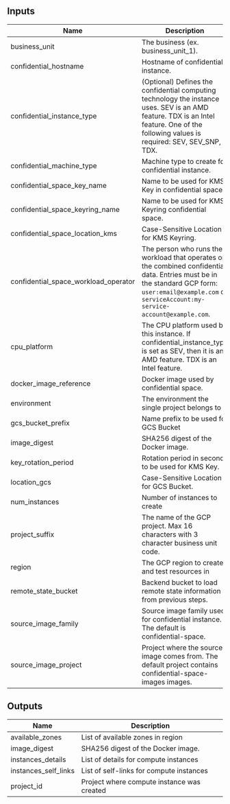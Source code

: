 <!-- BEGINNING OF PRE-COMMIT-TERRAFORM DOCS HOOK -->
## Inputs

| Name | Description | Type | Default | Required |
|------|-------------|------|---------|:--------:|
| business\_unit | The business (ex. business\_unit\_1). | `string` | `"business_unit_1"` | no |
| confidential\_hostname | Hostname of confidential instance. | `string` | `"confidential-instance"` | no |
| confidential\_instance\_type | (Optional) Defines the confidential computing technology the instance uses. SEV is an AMD feature. TDX is an Intel feature. One of the following values is required: SEV, SEV\_SNP, TDX. | `string` | `"SEV"` | no |
| confidential\_machine\_type | Machine type to create for confidential instance. | `string` | `"n2d-standard-2"` | no |
| confidential\_space\_key\_name | Name to be used for KMS Key in confidential space. | `string` | `"workload-key"` | no |
| confidential\_space\_keyring\_name | Name to be used for KMS Keyring confidential space. | `string` | `"workload-key-ring"` | no |
| confidential\_space\_location\_kms | Case-Sensitive Location for KMS Keyring. | `string` | `"us"` | no |
| confidential\_space\_workload\_operator | The person who runs the workload that operates on the combined confidential data. Entries must be in the standard GCP form: `user:email@example.com` or `serviceAccount:my-service-account@example.com`. | `string` | `null` | no |
| cpu\_platform | The CPU platform used by this instance. If confidential\_instance\_type is set as SEV, then it is an AMD feature. TDX is an Intel feature. | `string` | `"AMD Milan"` | no |
| docker\_image\_reference | Docker image used by confidential space. | `string` | `null` | no |
| environment | The environment the single project belongs to | `string` | n/a | yes |
| gcs\_bucket\_prefix | Name prefix to be used for GCS Bucket | `string` | `"bkt"` | no |
| image\_digest | SHA256 digest of the Docker image. | `string` | n/a | yes |
| key\_rotation\_period | Rotation period in seconds to be used for KMS Key. | `string` | `"7776000s"` | no |
| location\_gcs | Case-Sensitive Location for GCS Bucket. | `string` | `"us"` | no |
| num\_instances | Number of instances to create | `number` | `1` | no |
| project\_suffix | The name of the GCP project. Max 16 characters with 3 character business unit code. | `string` | n/a | yes |
| region | The GCP region to create and test resources in | `string` | `"us-central1"` | no |
| remote\_state\_bucket | Backend bucket to load remote state information from previous steps. | `string` | n/a | yes |
| source\_image\_family | Source image family used for confidential instance. The default is confidential-space. | `string` | `"confidential-space"` | no |
| source\_image\_project | Project where the source image comes from. The default project contains confidential-space-images images. | `string` | `"confidential-space-images"` | no |

## Outputs

| Name | Description |
|------|-------------|
| available\_zones | List of available zones in region |
| image\_digest | SHA256 digest of the Docker image. |
| instances\_details | List of details for compute instances |
| instances\_self\_links | List of self-links for compute instances |
| project\_id | Project where compute instance was created |

<!-- END OF PRE-COMMIT-TERRAFORM DOCS HOOK -->


